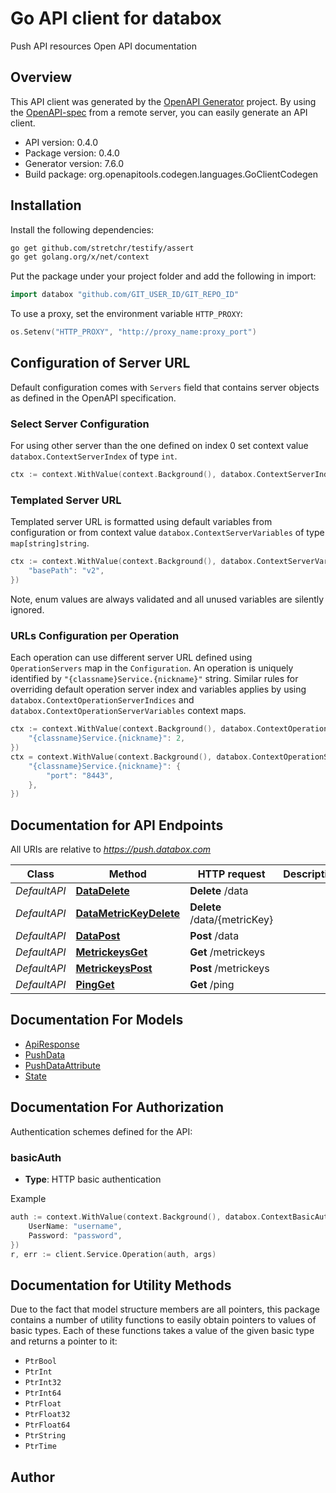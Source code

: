 # Go API client for databox

Push API resources Open API documentation

## Overview
This API client was generated by the [OpenAPI Generator](https://openapi-generator.tech) project.  By using the [OpenAPI-spec](https://www.openapis.org/) from a remote server, you can easily generate an API client.

- API version: 0.4.0
- Package version: 0.4.0
- Generator version: 7.6.0
- Build package: org.openapitools.codegen.languages.GoClientCodegen

## Installation

Install the following dependencies:

```sh
go get github.com/stretchr/testify/assert
go get golang.org/x/net/context
```

Put the package under your project folder and add the following in import:

```go
import databox "github.com/GIT_USER_ID/GIT_REPO_ID"
```

To use a proxy, set the environment variable `HTTP_PROXY`:

```go
os.Setenv("HTTP_PROXY", "http://proxy_name:proxy_port")
```

## Configuration of Server URL

Default configuration comes with `Servers` field that contains server objects as defined in the OpenAPI specification.

### Select Server Configuration

For using other server than the one defined on index 0 set context value `databox.ContextServerIndex` of type `int`.

```go
ctx := context.WithValue(context.Background(), databox.ContextServerIndex, 1)
```

### Templated Server URL

Templated server URL is formatted using default variables from configuration or from context value `databox.ContextServerVariables` of type `map[string]string`.

```go
ctx := context.WithValue(context.Background(), databox.ContextServerVariables, map[string]string{
	"basePath": "v2",
})
```

Note, enum values are always validated and all unused variables are silently ignored.

### URLs Configuration per Operation

Each operation can use different server URL defined using `OperationServers` map in the `Configuration`.
An operation is uniquely identified by `"{classname}Service.{nickname}"` string.
Similar rules for overriding default operation server index and variables applies by using `databox.ContextOperationServerIndices` and `databox.ContextOperationServerVariables` context maps.

```go
ctx := context.WithValue(context.Background(), databox.ContextOperationServerIndices, map[string]int{
	"{classname}Service.{nickname}": 2,
})
ctx = context.WithValue(context.Background(), databox.ContextOperationServerVariables, map[string]map[string]string{
	"{classname}Service.{nickname}": {
		"port": "8443",
	},
})
```

## Documentation for API Endpoints

All URIs are relative to *https://push.databox.com*

Class | Method | HTTP request | Description
------------ | ------------- | ------------- | -------------
*DefaultAPI* | [**DataDelete**](docs/DefaultAPI.md#datadelete) | **Delete** /data | 
*DefaultAPI* | [**DataMetricKeyDelete**](docs/DefaultAPI.md#datametrickeydelete) | **Delete** /data/{metricKey} | 
*DefaultAPI* | [**DataPost**](docs/DefaultAPI.md#datapost) | **Post** /data | 
*DefaultAPI* | [**MetrickeysGet**](docs/DefaultAPI.md#metrickeysget) | **Get** /metrickeys | 
*DefaultAPI* | [**MetrickeysPost**](docs/DefaultAPI.md#metrickeyspost) | **Post** /metrickeys | 
*DefaultAPI* | [**PingGet**](docs/DefaultAPI.md#pingget) | **Get** /ping | 


## Documentation For Models

 - [ApiResponse](docs/ApiResponse.md)
 - [PushData](docs/PushData.md)
 - [PushDataAttribute](docs/PushDataAttribute.md)
 - [State](docs/State.md)


## Documentation For Authorization


Authentication schemes defined for the API:
### basicAuth

- **Type**: HTTP basic authentication

Example

```go
auth := context.WithValue(context.Background(), databox.ContextBasicAuth, databox.BasicAuth{
	UserName: "username",
	Password: "password",
})
r, err := client.Service.Operation(auth, args)
```


## Documentation for Utility Methods

Due to the fact that model structure members are all pointers, this package contains
a number of utility functions to easily obtain pointers to values of basic types.
Each of these functions takes a value of the given basic type and returns a pointer to it:

* `PtrBool`
* `PtrInt`
* `PtrInt32`
* `PtrInt64`
* `PtrFloat`
* `PtrFloat32`
* `PtrFloat64`
* `PtrString`
* `PtrTime`

## Author



